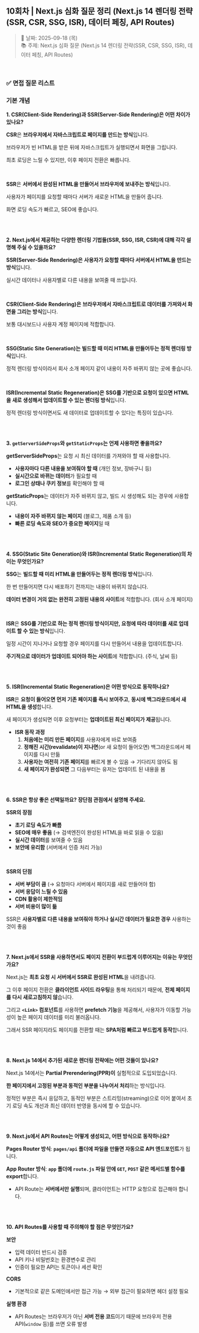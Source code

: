 ## 10회차 | Next.js 심화 질문 정리 (Next.js 14 렌더링 전략(SSR, CSR, SSG, ISR), 데이터 페칭, API Routes)

> 📅 날짜: 2025-09-18 (목) <br/>
> 📚 주제: Next.js 심화 질문 (Next.js 14 렌더링 전략(SSR, CSR, SSG, ISR), 데이터 페칭, API Routes)

<br/>

### ✅ 면접 질문 리스트

### 기본 개념

**1. CSR(Client-Side Rendering)과 SSR(Server-Side Rendering)은 어떤 차이가 있나요?**

**CSR**은 **브라우저에서 자바스크립트로 페이지를 만드는 방식**입니다.

브라우저가 빈 HTML을 받은 뒤에 자바스크립트가 실행되면서 화면을 그립니다.

최초 로딩은 느릴 수 있지만, 이후 페이지 전환은 빠릅니다.

<br/>

**SSR**은 **서버에서 완성된 HTML을 만들어서 브라우저에 보내주는 방식**입니다.

사용자가 페이지를 요청할 때마다 서버가 새로운 HTML을 만들어 줍니다.

화면 로딩 속도가 빠르고, SEO에 좋습니다.

<br/><br/>

**2. Next.js에서 제공하는 다양한 렌더링 기법들(SSR, SSG, ISR, CSR)에 대해 각각 설명해 주실 수 있을까요?**

**SSR(Server-Side Rendering)은** **사용자가 요청할 때마다 서버에서 HTML을 만드는 방식**입니다.

실시간 데이터나 사용자별로 다른 내용을 보여줄 때 쓰입니다.

<br/>

**CSR(Client-Side Rendering)은** **브라우저에서 자바스크립트로 데이터를 가져와서 화면을 그리는 방식**입니다.

보통 대시보드나 사용자 계정 페이지에 적합합니다.

<br/>

**SSG(Static Site Generation)는** **빌드할 때 미리 HTML을 만들어두는 정적 렌더링 방식**입니다.

정적 렌더링 방식이라서 회사 소개 페이지 같이 내용이 자주 바뀌지 않는 곳에 좋습니다.

<br/>

**ISR(Incremental Static Regeneration)은** **SSG를 기반으로 요청이 있으면 HTML을 새로 생성해서 업데이트할 수 있는 렌더링 방식**입니다.

정적 렌더링 방식이면서도 새 데이터로 업데이트할 수 있다는 특징이 있습니다.

<br/><br/>

**3. `getServerSideProps`와 `getStaticProps`는 언제 사용하면 좋을까요?**

**getServerSideProps**는 요청 시 최신 데이터를 가져와야 할 때 사용합니다.

- **사용자마다 다른 내용을 보여줘야 할 때** (개인 정보, 장바구니 등)
- **실시간으로 바뀌는 데이터**가 필요할 때
- **로그인 상태나 쿠키 정보**를 확인해야 할 때

**getStaticProps**는 데이터가 자주 바뀌지 않고, 빌드 시 생성해도 되는 경우에 사용합니다.

- **내용이 자주 바뀌지 않는 페이지** (블로그, 제품 소개 등)
- **빠른 로딩 속도와 SEO가 중요한 페이지**일 때

<br/><br/>

**4. SSG(Static Site Generation)와 ISR(Incremental Static Regeneration)의 차이는 무엇인가요?**

**SSG**는 **빌드할 때 미리 HTML을 만들어두는 정적 렌더링 방식**입니다.

한 번 만들어지면 다시 배포하기 전까지는 내용이 바뀌지 않습니다.

**데이터 변경이 거의 없는 완전히 고정된 내용의 사이트**에 적합합니다. (회사 소개 페이지)

<br/>

**ISR**은 **SSG를 기반으로 하는 정적 렌더링 방식이지만, 요청에 따라 데이터를 새로 업데이트 할 수 있는 방식**입니다.

일정 시간이 지나거나 요청할 경우 페이지를 다시 만들어서 내용을 업데이트합니다.

**주기적으로 데이터가 업데이트 되어야 하는 사이트**에 적합합니다. (주식, 날씨 등)

<br/><br/>

**5. ISR(Incremental Static Regeneration)은 어떤 방식으로 동작하나요?**

**ISR**은 **요청이 들어오면 먼저 기존 페이지를 즉시 보여주고**, **동시에 백그라운드에서 새 HTML을 생성**합니다.

새 페이지가 생성되면 이후 요청부터는 **업데이트된 최신 페이지가 제공**됩니다.

- **ISR 동작 과정**
  1. **처음에는 미리 만든 페이지**를 사용자에게 바로 보여줌
  2. **정해진 시간(revalidate)이 지나면**(or 새 요청이 들어오면) 백그라운드에서 페이지를 다시 만듦
  3. **사용자는 여전히 기존 페이지**를 빠르게 볼 수 있음 → 기다리지 않아도 됨
  4. **새 페이지가 완성되면** 그 다음부터는 유저는 업데이트 된 내용을 봄

<br/><br/>

**6. SSR은 항상 좋은 선택일까요? 장단점 관점에서 설명해 주세요.**

**SSR의 장점**

- **초기 로딩 속도가 빠름**
- **SEO에 매우 좋음** (→ 검색엔진이 완성된 HTML을 바로 읽을 수 있음)
- **실시간 데이터**를 보여줄 수 있음
- **보안에 유리함** (서버에서 인증 처리 가능)

<br/>

**SSR의 단점**

- **서버 부담이 큼** (→ 요청마다 서버에서 페이지를 새로 만들어야 함)
- **서버 응답이 느릴 수 있음**
- **CDN 활용이 제한적임**
- **서버 비용이 많이 듦**

SSR은 **사용자별로 다른 내용을 보여줘야 하거나 실시간 데이터가 필요한 경우** 사용하는 것이 좋음

<br/><br/>

**7. Next.js에서 SSR을 사용하면서도 페이지 전환이 부드럽게 이루어지는 이유는 무엇인가요?**

Next.js는 **최초 요청 시 서버에서 SSR로 완성된 HTML**을 내려줍니다.

그 이후 페이지 전환은 **클라이언트 사이드 라우팅**을 통해 처리되기 때문에, **전체 페이지를 다시 새로고침하지 않**습니다.

그리고 **`<Link>` 컴포넌트**를 사용하면 **prefetch 기능**을 제공해서, 사용자가 이동할 가능성이 높은 페이지 데이터를 미리 불러옵니다.

그래서 SSR 페이지라도 페이지를 전환할 때는 **SPA처럼 빠르고 부드럽게 동작**합니다.

<br/><br/>

**8. Next.js 14에서 추가된 새로운 렌더링 전략에는 어떤 것들이 있나요?**

Next.js 14에서는 **Partial Prerendering(PPR)이** 실험적으로 도입되었습니다.

**한 페이지에서 고정된 부분과 동적인 부분을 나누어서 처리**하는 방식입니다.

정적인 부분은 즉시 응답하고, 동적인 부분은 스트리밍(streaming)으로 이어 붙여서 초기 로딩 속도 개선과 최신 데이터 반영을 동시에 할 수 있습니다.

<br/><br/>

**9. Next.js에서 API Routes는 어떻게 생성되고, 어떤 방식으로 동작하나요?**

**Pages Router 방식**: **`pages/api` 폴더에 파일을 만들면 자동으로 API 엔드포인트**가 됩니다.

**App Router 방식**: **`app` 폴더에 `route.js` 파일 안에 `GET`, `POST` 같은 메서드별 함수를 export**합니다.

- API Route는 **서버에서만 실행**되며, 클라이언트는 HTTP 요청으로 접근해야 합니다.

<br/><br/>

**10. API Routes를 사용할 때 주의해야 할 점은 무엇인가요?**

**보안**

- 입력 데이터 반드시 검증
- API 키나 비밀번호는 환경변수로 관리
- 인증이 필요한 API는 토큰이나 세션 확인

**CORS**

- 기본적으로 같은 도메인에서만 접근 가능 → 외부 접근이 필요하면 헤더 설정 필요

**실행 환경**

- API Routes는 브라우저가 아닌 **서버 전용 코드**이기 때문에 브라우저 전용 API(`window` 등)를 쓰면 오류 발생

<br/>

